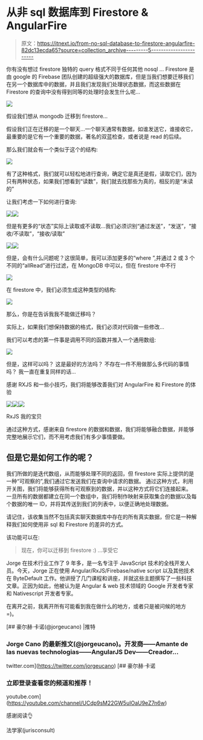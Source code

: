 # 从非 sql 数据库到 Firestore & AngularFire

> 原文：<https://itnext.io/from-no-sql-database-to-firestore-angularfire-82dc13ecda65?source=collection_archive---------5----------------------->

你有没有想过 firestore 独特的 query 格式不同于任何其他 nosql …
Firestore 是由 google 的 Firebase 团队创建的超级强大的数据库，但是当我们想要迁移我们在另一个数据库中的数据，并且我们发现我们处理状态数据，而这些数据在 Firestore 的查询中没有得到同等的处理时会发生什么呢…

![](img/144ab9fdddbb22cef7c01c58e0a9b2f0.png)

假设我们想从 mongodb 迁移到 firestore…

假设我们正在迁移的是一个聊天…一个聊天通常有数据，如谁发送它，谁接收它，最重要的是它有一个重要的数据，著名的双蓝检查，或者说是 read 的后续。

那么我们就会有一个类似于这个的结构:

![](img/805361adf90bea1142deb50cd448b815.png)

有了这种格式，我们就可以轻松地进行查询，确定它是真还是假，读取它们，因为只有两种状态，如果我们想看到“读数”，我们就去找那些为真的，相反的是“未读的”

让我们考虑一下如何进行查询:

![](img/0e7a84e125ff36204b217d93b56c0183.png)![](img/58209283ad36d580a78693ef93f19846.png)

但是有更多的“状态”实际上读取或不读取…我们必须识别“通过发送”，“发送”，“接收/不读取”，“接收/读取”

![](img/5eb813375b7afd6737c7fb56727ac11b.png)![](img/d6164465c0f68d48ffc33611f037b0e1.png)

但是，会有什么问题呢？这很简单，我可以添加更多的“where ”,并通过 2 或 3 个不同的“allRead”进行过滤，在 MongoDB 中可以，但在 firestore 中不行

![](img/ae52b06b50751c085585a4b5afb97c0c.png)

在 firestore 中，我们必须生成这种类型的结构:

![](img/bdaaff07c86e76b34c33dcebe424dbcb.png)

那么，你是在告诉我我不能做迁移吗？

实际上，如果我们想保持数据的格式，我们必须对代码做一些修改…

我们可以考虑的第一件事是调用不同的函数并推入一个通用数组:

![](img/fa9d08f40f12541a8899c39461950292.png)

但是，这样可以吗？
这是最好的方法吗？
不存在一件不用做那么多代码的事情吗？
我一直在重复同样的话…

感谢 RXJS 和一些小技巧，我们将能够改善我们对 AngularFire 和 Firestore 的体验

![](img/c370e9b7c745e4919589ccd820c78aea.png)![](img/e62c303e484132d134d7f90c0c6f1b8c.png)![](img/0d95fa4d22b2e075a89edb5ba3a760a1.png)

RxJS 我的宝贝

通过这种方式，感谢来自 firestore 的数据和数据，我们将能够融合数据，并能够完整地展示它们，而不用考虑我们有多少事情要做。

## 但是它是如何工作的呢？

我们所做的是迭代数组，从而能够处理不同的返回，但 firestore 实际上提供的是一种“可观察的”,我们通过它发送我们在查询中请求的数据。
通过这种方式，利用开关图，我们将能够获得所有可观察到的数据，并以这种方式将它们连接起来。
一旦所有的数据都建立在同一个数组中，我们将制作映射来获取集合的数据以及每个数据的唯一 ID，并将其传送到我们的列表中，以便正确地处理数据。

请记住，该收集当然不包括真实聊天数据库中存在的所有真实数据，但它是一种解释我们如何使用非 sql 和 Firestore 的差异的方式。

该功能可以在:

> 现在，你可以迁移到 firestore :) …享受它

Jorge 在技术行业工作了 9 年多，是一名专注于 JavaScript 技术的全栈开发人员。今天，Jorge 正在使用 Angular/RxJS/Firebase/native script 以及其他技术在 ByteDefault 工作。他讲授了几门课程和讲座，并就这些主题撰写了一些科技文章。正因为如此，他被认为是 Angular & web 技术领域的 Google 开发者专家和 Nativescript 开发者专家。

在离开之前，我离开所有可能看到我在做什么的地方，或者只是被问候的地方=)。

[](https://twitter.com/jorgeucano) [## 豪尔赫·卡诺(@jorgeucano) |推特

### Jorge Cano 的最新推文(@jorgeucano)。开发商——Amante de las nuevas technologias——AngularJS Dev——Creador…

twitter.com](https://twitter.com/jorgeucano) [](https://youtube.com/channel/UCdp9sM22GW5uIOaU9eZ7n6w) [## 豪尔赫·卡诺

### 立即登录查看您的频道和推荐！

youtube.com](https://youtube.com/channel/UCdp9sM22GW5uIOaU9eZ7n6w) 

感谢阅读👌

法学家(jurisconsult)